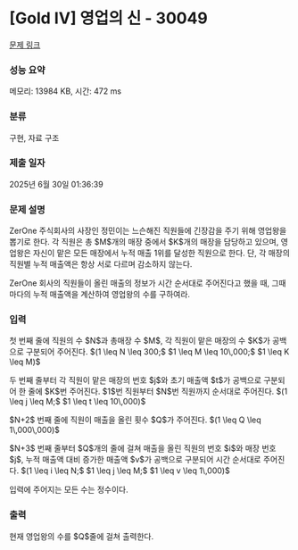 # [Gold IV] 영업의 신 - 30049 

[문제 링크](https://www.acmicpc.net/problem/30049) 

### 성능 요약

메모리: 13984 KB, 시간: 472 ms

### 분류

구현, 자료 구조

### 제출 일자

2025년 6월 30일 01:36:39

### 문제 설명

<p>ZerOne 주식회사의 사장인 정민이는 느슨해진 직원들에 긴장감을 주기 위해 영업왕을 뽑기로 한다. 각 직원은 총 $M$개의 매장 중에서 $K$개의 매장을 담당하고 있으며, 영업왕은 자신이 맡은 모든 매장에서 누적 매출 1위를 달성한 직원으로 한다. 단, 각 매장의 직원별 누적 매출액은 항상 서로 다르며 감소하지 않는다.</p>

<p>ZerOne 회사의 직원들이 올린 매출의 정보가 시간 순서대로 주어진다고 했을 때, 그때마다의 누적 매출액을 계산하여 영업왕의 수를 구하여라.</p>

### 입력 

 <p>첫 번째 줄에 직원의 수 $N$과 총매장 수 $M$, 각 직원이 맡은 매장의 수 $K$가 공백으로 구분되어 주어진다. $(1 \leq N \leq 300;$ $1 \leq M \leq 10\,000;$ $1 \leq K \leq M)$</p>

<p>두 번째 줄부터 각 직원이 맡은 매장의 번호 $j$와 초기 매출액 $t$가 공백으로 구분되어 한 줄에 $K$번 주어진다. $1$번 직원부터 $N$번 직원까지 순서대로 주어진다. $(1 \leq j \leq M;$ $1 \leq t \leq 10\,000)$</p>

<p>$N+2$ 번째 줄에 직원이 매출을 올린 횟수 $Q$가 주어진다. $(1 \leq Q \leq 1\,000\,000)$</p>

<p>$N+3$ 번째 줄부터 $Q$개의 줄에 걸쳐 매출을 올린 직원의 번호 $i$와 매장 번호 $j$, 누적 매출액 대비 증가한 매출액 $v$가 공백으로 구분되어 시간 순서대로 주어진다. $(1 \leq i \leq N;$ $1 \leq j \leq M;$ $1 \leq v \leq 1\,000)$</p>

<p>입력에 주어지는 모든 수는 정수이다.</p>

### 출력 

 <p>현재 영업왕의 수를 $Q$줄에 걸쳐 출력한다.</p>

